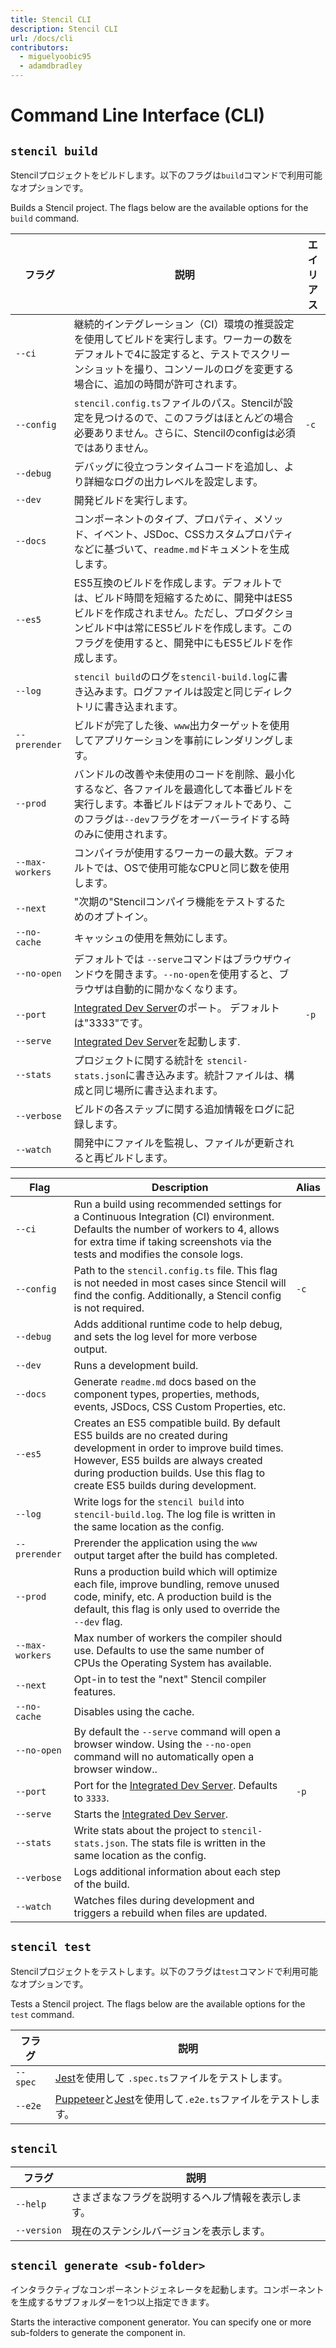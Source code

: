 ```yaml
---
title: Stencil CLI
description: Stencil CLI
url: /docs/cli
contributors:
  - miguelyoobic95
  - adamdbradley
---
```


# Command Line Interface (CLI)


## `stencil build`

Stencilプロジェクトをビルドします。以下のフラグは`build`コマンドで利用可能なオプションです。

Builds a Stencil project. The flags below are the available options for the `build` command.

| フラグ | 説明 | エイリアス |
|------|-------------|-------|
| `--ci` | 継続的インテグレーション（CI）環境の推奨設定を使用してビルドを実行します。ワーカーの数をデフォルトで4に設定すると、テストでスクリーンショットを撮り、コンソールのログを変更する場合に、追加の時間が許可されます。 | |
| `--config` | `stencil.config.ts`ファイルのパス。Stencilが設定を見つけるので、このフラグはほとんどの場合必要ありません。さらに、Stencilのconfigは必須ではありません。 | `-c` |
| `--debug` | デバッグに役立つランタイムコードを追加し、より詳細なログの出力レベルを設定します。 | |
| `--dev` | 開発ビルドを実行します。 | |
| `--docs` | コンポーネントのタイプ、プロパティ、メソッド、イベント、JSDoc、CSSカスタムプロパティなどに基づいて、`readme.md`ドキュメントを生成します。 | |
| `--es5` | ES5互換のビルドを作成します。デフォルトでは、ビルド時間を短縮するために、開発中はES5ビルドを作成されません。ただし、プロダクションビルド中は常にES5ビルドを作成します。このフラグを使用すると、開発中にもES5ビルドを作成します。 | |
| `--log` | `stencil build`のログを`stencil-build.log`に書き込みます。ログファイルは設定と同じディレクトリに書き込まれます。 | |
| `--prerender` | ビルドが完了した後、`www`出力ターゲットを使用してアプリケーションを事前にレンダリングします。 | |
| `--prod` | バンドルの改善や未使用のコードを削除、最小化するなど、各ファイルを最適化して本番ビルドを実行します。本番ビルドはデフォルトであり、このフラグは`--dev`フラグをオーバーライドする時のみに使用されます。 | |
| `--max-workers` | コンパイラが使用するワーカーの最大数。デフォルトでは、OSで使用可能なCPUと同じ数を使用します。 | |
| `--next` | "次期の"Stencilコンパイラ機能をテストするためのオプトイン。 | |
| `--no-cache` | キャッシュの使用を無効にします。 | |
| `--no-open` | デフォルトでは `--serve`コマンドはブラウザウィンドウを開きます。`--no-open`を使用すると、ブラウザは自動的に開かなくなります。 | |
| `--port` | [Integrated Dev Server](/docs/dev-server)のポート。 デフォルトは"3333"です。 | `-p` |
| `--serve` | [Integrated Dev Server](/docs/dev-server)を起動します. | |
| `--stats` | プロジェクトに関する統計を `stencil-stats.json`に書き込みます。統計ファイルは、構成と同じ場所に書き込まれます。 | |
| `--verbose` | ビルドの各ステップに関する追加情報をログに記録します。 | |
| `--watch` | 開発中にファイルを監視し、ファイルが更新されると再ビルドします。 | |

| Flag | Description | Alias |
|------|-------------|-------|
| `--ci` | Run a build using recommended settings for a Continuous Integration (CI) environment. Defaults the number of workers to 4, allows for extra time if taking screenshots via the tests and modifies the console logs. | |
| `--config` | Path to the `stencil.config.ts` file. This flag is not needed in most cases since Stencil will find the config. Additionally, a Stencil config is not required. | `-c` |
| `--debug` | Adds additional runtime code to help debug, and sets the log level for more verbose output. | |
| `--dev` | Runs a development build. | |
| `--docs` | Generate `readme.md` docs based on the component types, properties, methods, events, JSDocs, CSS Custom Properties, etc. | |
| `--es5` | Creates an ES5 compatible build. By default ES5 builds are no created during development in order to improve build times. However, ES5 builds are always created during production builds. Use this flag to create ES5 builds during development. | |
| `--log` | Write logs for the `stencil build` into `stencil-build.log`. The log file is written in the same location as the config. | |
| `--prerender` | Prerender the application using the `www` output target after the build has completed. | |
| `--prod` | Runs a production build which will optimize each file, improve bundling, remove unused code, minify, etc. A production build is the default, this flag is only used to override the `--dev` flag. | |
| `--max-workers` | Max number of workers the compiler should use. Defaults to use the same number of CPUs the Operating System has available. | |
| `--next` | Opt-in to test the "next" Stencil compiler features. | |
| `--no-cache` | Disables using the cache. | |
| `--no-open` | By default the `--serve` command will open a browser window. Using the `--no-open` command will no automatically open a browser window.. | |
| `--port` | Port for the [Integrated Dev Server](/docs/dev-server). Defaults to `3333`. | `-p` |
| `--serve` | Starts the [Integrated Dev Server](/docs/dev-server). | |
| `--stats` | Write stats about the project to `stencil-stats.json`. The stats file is written in the same location as the config. | |
| `--verbose` | Logs additional information about each step of the build. | |
| `--watch` | Watches files during development and triggers a rebuild when files are updated. | |


## `stencil test`

Stencilプロジェクトをテストします。以下のフラグは`test`コマンドで利用可能なオプションです。

Tests a Stencil project. The flags below are the available options for the `test` command.

| フラグ | 説明 |
|------|-------------|
| `--spec` | [Jest](https://jestjs.io/)を使用して `.spec.ts`ファイルをテストします。 |
| `--e2e` | [Puppeteer](https://developers.google.com/web/tools/puppeteer)と[Jest](https://jestjs.io/)を使用して`.e2e.ts`ファイルをテストします。 |


## `stencil`

| フラグ | 説明 |
|------|-------------|
| `--help` | さまざまなフラグを説明するヘルプ情報を表示します。 | `-h` |
| `--version` | 現在のステンシルバージョンを表示します。 | `-v` |


## `stencil generate <sub-folder>`

インタラクティブなコンポーネントジェネレータを起動します。コンポーネントを生成するサブフォルダーを1つ以上指定できます。

Starts the interactive component generator. You can specify one or more sub-folders to generate the component in.
